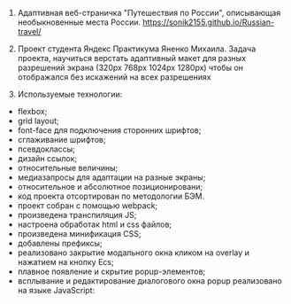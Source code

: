 1. Адаптивная веб-страничка "Путешествия по России", описывающая необыкновенные места России. https://sonik2155.github.io/Russian-travel/
2. Проект студента Яндекс Практикума Яненко Михаила. Задача проекта, научиться верстать адаптивный макет для разных разрешений экрана (320рх 768рх 1024рх 1280рх) чтобы он отображался без искажений на всех разрешениях

3. Используемые технологии:
* flexbox;
* grid layout;
* font-face для подключения сторонних шрифтов;
* сглаживание шрифтов;
* псевдоклассы;
* дизайн ссылок;
* относительные величины;
* медиазапросы для адаптации на разные экраны;
* относительное и абсолютное позиционировани;
* код проекта отсортирован по методологии БЭМ.
* проект собран с помощью webpack;
* произведена транспиляция JS;
* настроена обработак html и css файлов;
* произведена минификация CSS;
* добавлены префиксы;
* реализовано закрытие модального окна кликом на overlay и нажатием на кнопку Ecs;
* плавное появление и скрытие popup-элементов;
* всплывание и редактирование диалогового окна popup реализовано на языке JavaScript:
